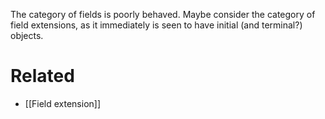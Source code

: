 The category of fields is poorly behaved. Maybe consider the category of field extensions, as it immediately is seen to have initial (and terminal?) objects.

# Related
- [[Field extension]]